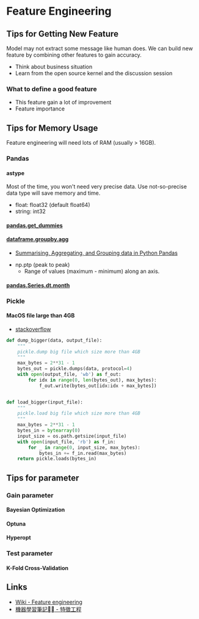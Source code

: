 # Feature Engineering

## Tips for Getting New Feature

Model may not extract some message like human does. We can build new feature by combining other features to gain accuracy.

* Think about business situation
* Learn from the open source kernel and the discussion session

### What to define a good feature

* This feature gain a lot of improvement
* Feature importance

## Tips for Memory Usage

Feature engineering will need lots of RAM (usually > 16GB).

### Pandas

#### astype

Most of the time, you won't need very precise data. Use not-so-precise data type will save memory and time.

* float: float32 (default float64)
* string: int32

#### [pandas.get_dummies](https://pandas.pydata.org/pandas-docs/stable/reference/api/pandas.get_dummies.html)

#### [dataframe.groupby.agg](https://pandas.pydata.org/pandas-docs/version/0.22/generated/pandas.core.groupby.DataFrameGroupBy.agg.html)

* [Summarising, Aggregating, and Grouping data in Python Pandas](https://www.shanelynn.ie/summarising-aggregation-and-grouping-data-in-python-pandas/)

- np.ptp (peak to peak)
  - Range of values (maximum - minimum) along an axis.

#### [pandas.Series.dt.month](https://pandas.pydata.org/pandas-docs/stable/reference/api/pandas.Series.dt.month.html)

### Pickle

#### MacOS file large than 4GB

* [stackoverflow](https://stackoverflow.com/questions/31468117/python-3-can-pickle-handle-byte-objects-larger-than-4gb)

```py
def dump_bigger(data, output_file):
    """
    pickle.dump big file which size more than 4GB
    """
    max_bytes = 2**31 - 1
    bytes_out = pickle.dumps(data, protocol=4)
    with open(output_file, 'wb') as f_out:
        for idx in range(0, len(bytes_out), max_bytes):
            f_out.write(bytes_out[idx:idx + max_bytes])


def load_bigger(input_file):
    """
    pickle.load big file which size more than 4GB
    """
    max_bytes = 2**31 - 1
    bytes_in = bytearray(0)
    input_size = os.path.getsize(input_file)
    with open(input_file, 'rb') as f_in:
        for _ in range(0, input_size, max_bytes):
            bytes_in += f_in.read(max_bytes)
    return pickle.loads(bytes_in)
```

## Tips for parameter

### Gain parameter

#### Bayesian Optimization

#### Optuna

#### Hyperopt

### Test parameter

#### K-Fold Cross-Validation

## Links

* [Wiki - Feature engineering](https://en.wikipedia.org/wiki/Feature_engineering)
* [機器學習筆記 - 特徵工程](https://feisky.xyz/machine-learning/basic/feature-engineering.html)
